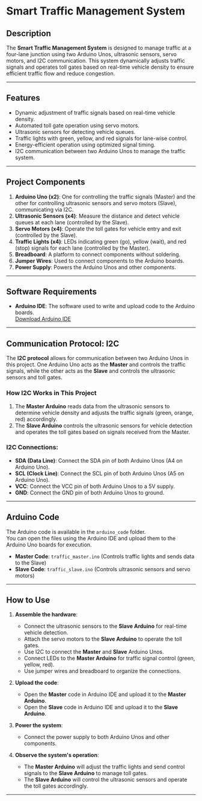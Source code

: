 # Smart Traffic Management System

## Description
The **Smart Traffic Management System** is designed to manage traffic at a four-lane junction using two Arduino Unos, ultrasonic sensors, servo motors, and I2C communication. This system dynamically adjusts traffic signals and operates toll gates based on real-time vehicle density to ensure efficient traffic flow and reduce congestion.

---

## Features
- Dynamic adjustment of traffic signals based on real-time vehicle density.
- Automated toll gate operation using servo motors.
- Ultrasonic sensors for detecting vehicle queues.
- Traffic lights with green, yellow, and red signals for lane-wise control.
- Energy-efficient operation using optimized signal timing.
- I2C communication between two Arduino Unos to manage the traffic system.

---

## Project Components
1. **Arduino Uno (x2)**: One for controlling the traffic signals (Master) and the other for controlling ultrasonic sensors and servo motors (Slave), communicating via I2C.  
2. **Ultrasonic Sensors (x4)**: Measure the distance and detect vehicle queues at each lane (controlled by the Slave).  
3. **Servo Motors (x4)**: Operate the toll gates for vehicle entry and exit (controlled by the Slave).  
4. **Traffic Lights (x4)**: LEDs indicating green (go), yellow (wait), and red (stop) signals for each lane (controlled by the Master).  
5. **Breadboard**: A platform to connect components without soldering.  
6. **Jumper Wires**: Used to connect components to the Arduino boards.  
7. **Power Supply**: Powers the Arduino Unos and other components.  

---

## Software Requirements
- **Arduino IDE**: The software used to write and upload code to the Arduino boards.  
  [Download Arduino IDE](https://www.arduino.cc/en/software)  

---

## Communication Protocol: I2C
The **I2C protocol** allows for communication between two Arduino Unos in this project. One Arduino Uno acts as the **Master** and controls the traffic signals, while the other acts as the **Slave** and controls the ultrasonic sensors and toll gates.

### How I2C Works in This Project
1. The **Master Arduino** reads data from the ultrasonic sensors to determine vehicle density and adjusts the traffic signals (green, orange, red) accordingly.
2. The **Slave Arduino** controls the ultrasonic sensors for vehicle detection and operates the toll gates based on signals received from the Master.

### I2C Connections:
- **SDA (Data Line)**: Connect the SDA pin of both Arduino Unos (A4 on Arduino Uno).
- **SCL (Clock Line)**: Connect the SCL pin of both Arduino Unos (A5 on Arduino Uno).
- **VCC**: Connect the VCC pin of both Arduino Unos to a 5V supply.
- **GND**: Connect the GND pin of both Arduino Unos to ground.

---

## Arduino Code
The Arduino code is available in the `arduino_code` folder.  
You can open the files using the Arduino IDE and upload them to the Arduino Uno boards for execution.

- **Master Code**: `traffic_master.ino` (Controls traffic lights and sends data to the Slave)
- **Slave Code**: `traffic_slave.ino` (Controls ultrasonic sensors and servo motors)

---

## How to Use
1. **Assemble the hardware**:  
   - Connect the ultrasonic sensors to the **Slave Arduino** for real-time vehicle detection.  
   - Attach the servo motors to the **Slave Arduino** to operate the toll gates.  
   - Use I2C to connect the **Master** and **Slave** Arduino Unos.  
   - Connect LEDs to the **Master Arduino** for traffic signal control (green, yellow, red).  
   - Use jumper wires and breadboard to organize the connections.

2. **Upload the code**:  
   - Open the **Master** code in Arduino IDE and upload it to the **Master Arduino**.  
   - Open the **Slave** code in Arduino IDE and upload it to the **Slave Arduino**.

3. **Power the system**:  
   - Connect the power supply to both Arduino Unos and other components.

4. **Observe the system's operation**:  
   - The **Master Arduino** will adjust the traffic lights and send control signals to the **Slave Arduino** to manage toll gates.  
   - The **Slave Arduino** will control the ultrasonic sensors and operate the toll gates accordingly.

---

